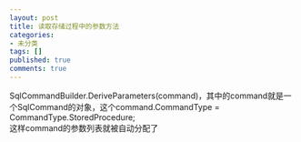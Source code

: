 ```yaml
---
layout: post
title: 读取存储过程中的参数方法
categories:
- 未分类
tags: []
published: true
comments: true
---
```

<p><p>
SqlCommandBuilder.DeriveParameters(command)，其中的command就是一个SqlCommand的对象，这个command.CommandType = CommandType.StoredProcedure;<br />
这样command的参数列表就被自动分配了
</p>
</p>
